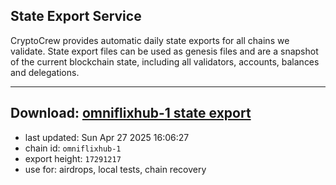## State Export Service
CryptoCrew provides automatic daily state exports for all chains we validate. State export files can be used as genesis files and are a snapshot of the current blockchain state, including all validators, accounts, balances and delegations.

---
**Download: [omniflixhub-1 state export](https://dl-eu2.ccvalidators.com/SERVICE/omniflixhub/omniflixhub-1_export_17291217.json)**
---

- last updated: Sun Apr 27 2025 16:06:27
- chain id: `omniflixhub-1`
- export height: `17291217`
- use for: airdrops, local tests, chain recovery
